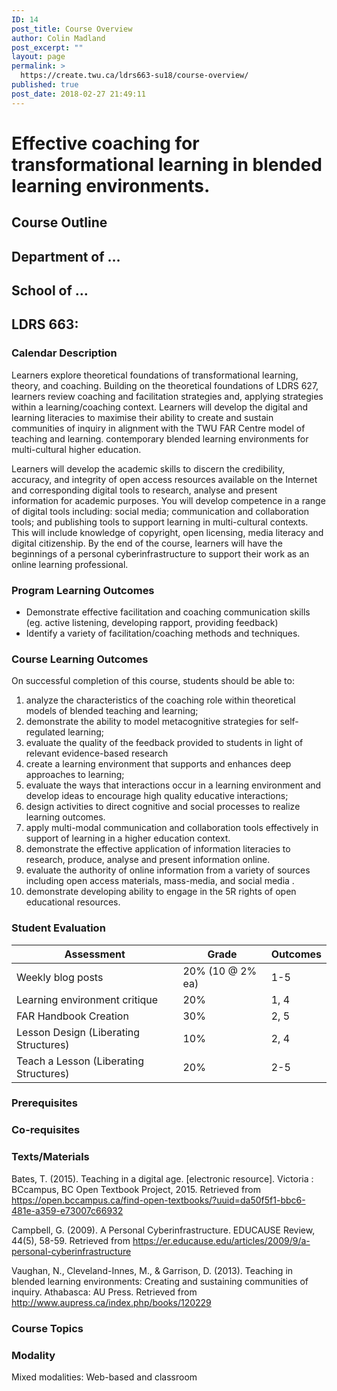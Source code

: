 ```yaml
---
ID: 14
post_title: Course Overview
author: Colin Madland
post_excerpt: ""
layout: page
permalink: >
  https://create.twu.ca/ldrs663-su18/course-overview/
published: true
post_date: 2018-02-27 21:49:11
---
```

<h1>Effective coaching for transformational learning in blended learning environments.</h1>

<h2>Course Outline</h2>

<h2>Department of …</h2>

<h2>School of …</h2>

<h2>LDRS 663:</h2>

<h3>Calendar Description</h3>

Learners explore theoretical foundations of transformational learning, theory, and coaching. Building on the theoretical foundations of LDRS 627, learners review coaching and facilitation strategies and, applying strategies within a learning/coaching context. Learners will develop the digital and learning literacies to maximise their ability to create and sustain communities of inquiry in alignment with the TWU FAR Centre model of teaching and learning. contemporary blended learning environments for multi-cultural higher education.

Learners will develop the academic skills to discern the credibility, accuracy, and integrity of open access resources available on the Internet and corresponding digital tools to research, analyse and present information for academic purposes. You will develop competence in a range of digital tools including: social media; communication and collaboration tools; and publishing tools to support learning in multi-cultural contexts. This will include knowledge of copyright, open licensing, media literacy and digital citizenship. By the end of the course, learners will have the beginnings of a personal cyberinfrastructure to support their work as an online learning professional.

<h3>Program Learning Outcomes</h3>

<ul>
<li>Demonstrate effective facilitation and coaching communication skills (eg. active listening, developing rapport, providing feedback)</li>
<li>Identify a variety of facilitation/coaching methods and techniques.</li>
</ul>

<h3>Course Learning Outcomes</h3>

On successful completion of this course, students should be able to:

<ol>
<li>analyze the characteristics of the coaching role within theoretical models of blended teaching and learning;</li>
<li>demonstrate the ability to model metacognitive strategies for self-regulated learning;</li>
<li>evaluate the quality of the feedback provided to students in light of relevant evidence-based research</li>
<li>create a learning environment that supports and enhances deep approaches to learning;</li>
<li>evaluate the ways that interactions occur in a learning environment and develop ideas to encourage high quality educative interactions;</li>
<li>design activities to direct cognitive and social processes to realize learning outcomes.</li>
<li>apply multi-modal communication and collaboration tools effectively in support of learning in a higher education context.</li>
<li>demonstrate the effective application of information literacies to research, produce, analyse and present information online.</li>
<li>evaluate the authority of online information from a variety of sources including open access materials, mass-media, and social media .</li>
<li>demonstrate developing ability to engage in the 5R rights of open educational resources.</li>
</ol>

<h3>Student Evaluation</h3>

<table>
<thead>
<tr>
  <th><strong>Assessment</strong></th>
  <th><strong>Grade</strong></th>
  <th><strong>Outcomes</strong></th>
</tr>
</thead>
<tbody>
<tr>
  <td>Weekly blog posts</td>
  <td>20% (10 @ 2% ea)</td>
  <td>1-5</td>
</tr>
<tr>
  <td>Learning environment critique</td>
  <td>20%</td>
  <td>1, 4</td>
</tr>
<tr>
  <td>FAR Handbook Creation</td>
  <td>30%</td>
  <td>2, 5</td>
</tr>
<tr>
  <td>Lesson Design (Liberating Structures)</td>
  <td>10%</td>
  <td>2, 4</td>
</tr>
<tr>
  <td>Teach a Lesson (Liberating Structures)</td>
  <td>20%</td>
  <td>2-5</td>
</tr>
</tbody>
</table>

<h3>Prerequisites</h3>

<h3>Co-requisites</h3>

<h3>Texts/Materials</h3>

Bates, T. (2015). Teaching in a digital age. [electronic resource]. Victoria : BCcampus, BC Open Textbook Project, 2015. Retrieved from <a href="https://open.bccampus.ca/find-open-textbooks/?uuid=da50f5f1-bbc6-481e-a359-e73007c66932">https://open.bccampus.ca/find-open-textbooks/?uuid=da50f5f1-bbc6-481e-a359-e73007c66932</a>

Campbell, G. (2009). A Personal Cyberinfrastructure. EDUCAUSE Review, 44(5), 58-59. Retrieved from <a href="https://er.educause.edu/articles/2009/9/a-personal-cyberinfrastructure">https://er.educause.edu/articles/2009/9/a-personal-cyberinfrastructure</a>

Vaughan, N., Cleveland-Innes, M., &amp; Garrison, D. (2013). Teaching in blended learning environments: Creating and sustaining communities of inquiry. Athabasca: AU Press. Retrieved from <a href="http://www.aupress.ca/index.php/books/120229">http://www.aupress.ca/index.php/books/120229</a>

<h3>Course Topics</h3>

<h3>Modality</h3>

Mixed modalities: Web-based and classroom